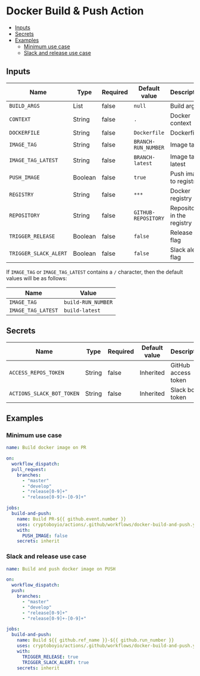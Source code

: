 # Docker Build & Push Action

- [Inputs](#inputs)
- [Secrets](#secrets)
- [Examples](#examples)
  - [Minimum use case](#minimum-use-case)
  - [Slack and release use case](#slack-and-release-use-case)

## Inputs

| Name                  | Type    | Required | Default value       | Description                |
| --------------------- | ------- | -------- | ------------------- | -------------------------- |
| `BUILD_ARGS`          | List    | false    | `null`              | Build args                 |
| `CONTEXT`             | String  | false    | `.`                 | Docker context             |
| `DOCKERFILE`          | String  | false    | `Dockerfile`        | Dockerfile                 |
| `IMAGE_TAG`           | String  | false    | `BRANCH-RUN_NUMBER` | Image tag                  |
| `IMAGE_TAG_LATEST`    | String  | false    | `BRANCH-latest`     | Image tag latest           |
| `PUSH_IMAGE`          | Boolean | false    | `true`              | Push image to registry     |
| `REGISTRY`            | String  | false    | `***`               | Docker registry            |
| `REPOSITORY`          | String  | false    | `GITHUB-REPOSITORY` | Repository in the registry |
| `TRIGGER_RELEASE`     | Boolean | false    | `false`             | Release flag               |
| `TRIGGER_SLACK_ALERT` | Boolean | false    | `false`             | Slack alert flag           |

If `IMAGE_TAG` or `IMAGE_TAG_LATEST` contains a `/` character, then the default values ​​will be as follows:

| Name               | Value              |
| ------------------ | ------------------ |
| `IMAGE_TAG`        | `build-RUN_NUMBER` |
| `IMAGE_TAG_LATEST` | `build-latest`     |

## Secrets

| Name                      | Type   | Required | Default value | Description         |
| ------------------------- | ------ | -------- | ------------- | ------------------- |
| `ACCESS_REPOS_TOKEN`      | String | false    | Inherited     | GitHub access token |
| `ACTIONS_SLACK_BOT_TOKEN` | String | false    | Inherited     | Slack bot token     |

## Examples

### Minimum use case

```yaml
name: Build docker image on PR

on:
  workflow_dispatch:
  pull_request:
    branches:
      - "master"
      - "develop"
      - "release[0-9]+"
      - "release[0-9]+-[0-9]+"

jobs:
  build-and-push:
    name: Build PR-${{ github.event.number }}
    uses: cryptoboyio/actions/.github/workflows/docker-build-and-push.yaml@v1
    with:
      PUSH_IMAGE: false
    secrets: inherit
```

### Slack and release use case

```yaml
name: Build and push docker image on PUSH

on:
  workflow_dispatch:
  push:
    branches:
      - "master"
      - "develop"
      - "release[0-9]+"
      - "release[0-9]+-[0-9]+"

jobs:
  build-and-push:
    name: Build ${{ github.ref_name }}-${{ github.run_number }}
    uses: cryptoboyio/actions/.github/workflows/docker-build-and-push.yaml@docker-build-and-push-action
    with:
      TRIGGER_RELEASE: true
      TRIGGER_SLACK_ALERT: true
    secrets: inherit
```
